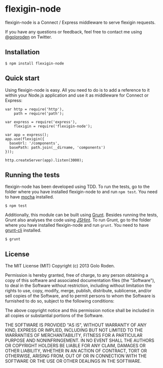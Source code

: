 # flexigin-node

flexigin-node is a Connect / Express middleware to serve flexigin requests.

If you have any questions or feedback, feel free to contact me using [@goloroden](https://twitter.com/goloroden) on Twitter.

## Installation

    $ npm install flexigin-node

## Quick start

Using flexigin-node is easy. All you need to do is to add a reference to it within your Node.js application and use it as middleware for Connect or Express:

    var http = require('http'),
        path = require('path');

    var express = require('express'),
        flexigin = require('flexigin-node');

    var app = express();
    app.use(flexigin({
      baseUrl: '/components',
      basePath: path.join(__dirname, 'components')
    }));

    http.createServer(app).listen(3000);

## Running the tests

flexigin-node has been developed using TDD. To run the tests, go to the folder where you have installed flexigin-node to and run `npm test`. You need to have [mocha](https://github.com/visionmedia/mocha) installed.

    $ npm test

Additionally, this module can be built using [Grunt](http://gruntjs.com/). Besides running the tests, Grunt also analyses the code using [JSHint](http://www.jshint.com/). To run Grunt, go to the folder where you have installed flexigin-node and run `grunt`. You need to have [grunt-cli](https://github.com/gruntjs/grunt-cli) installed.

    $ grunt

## License

The MIT License (MIT)
Copyright (c) 2013 Golo Roden.
 
Permission is hereby granted, free of charge, to any person obtaining a copy of this software and associated documentation files (the "Software"), to deal in the Software without restriction, including without limitation the rights to use, copy, modify, merge, publish, distribute, sublicense, and/or sell copies of the Software, and to permit persons to whom the Software is furnished to do so, subject to the following conditions:
 
The above copyright notice and this permission notice shall be included in all copies or substantial portions of the Software.
 
THE SOFTWARE IS PROVIDED "AS IS", WITHOUT WARRANTY OF ANY KIND, EXPRESS OR IMPLIED, INCLUDING BUT NOT LIMITED TO THE WARRANTIES OF MERCHANTABILITY, FITNESS FOR A PARTICULAR PURPOSE AND NONINFRINGEMENT. IN NO EVENT SHALL THE AUTHORS OR COPYRIGHT HOLDERS BE LIABLE FOR ANY CLAIM, DAMAGES OR OTHER LIABILITY, WHETHER IN AN ACTION OF CONTRACT, TORT OR OTHERWISE, ARISING FROM, OUT OF OR IN CONNECTION WITH THE SOFTWARE OR THE USE OR OTHER DEALINGS IN THE SOFTWARE.